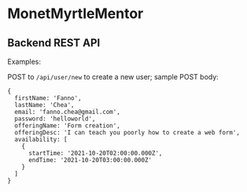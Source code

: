 # MonetMyrtleMentor

## Backend REST API

Examples:

POST to `/api/user/new` to create a new user;
sample POST body:
```
{
  firstName: 'Fanno',
  lastName: 'Chea',
  email: 'fanno.chea@gmail.com',
  password: 'helloworld',
  offeringName: 'Form creation',
  offeringDesc: 'I can teach you poorly how to create a web form',
  availability: [
    {
      startTime: '2021-10-20T02:00:00.000Z',
      endTime: '2021-10-20T03:00:00.000Z'
    }
  ]
}
```
